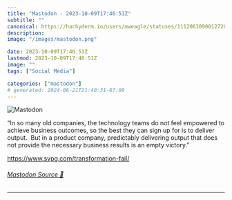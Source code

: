 ```yaml
---
title: "Mastodon - 2023-10-09T17:46:51Z"
subtitle: ""
canonical: https://hachyderm.io/users/mweagle/statuses/111206309001272031
description:
image: "/images/mastodon.png"

date: 2023-10-09T17:46:51Z
lastmod: 2023-10-09T17:46:51Z
image: ""
tags: ["Social Media"]

categories: ["mastodon"]
# generated: 2024-06-21T21:40:31-07:00
---
```

![Mastodon](/images/mastodon.png)

<p>“In so many old companies, the technology teams do not feel empowered to achieve business outcomes, so the best they can sign up for is to deliver output.  But in a product company, predictably delivering output that does not provide the necessary business results is an empty victory.”</p><p><a href="https://www.svpg.com/transformation-fail/" target="_blank" rel="nofollow noopener noreferrer" translate="no"><span class="invisible">https://www.</span><span class="">svpg.com/transformation-fail/</span><span class="invisible"></span></a></p>


###### [Mastodon Source 🐘](https://hachyderm.io/@mweagle/111206309001272031)

___
